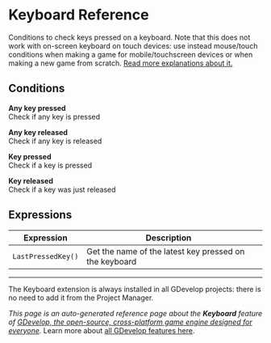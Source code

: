 # Keyboard Reference

Conditions to check keys pressed on a keyboard. Note that this does not work with on-screen keyboard on touch devices: use instead mouse/touch conditions when making a game for mobile/touchscreen devices or when making a new game from scratch. [Read more explanations about it.](/gdevelop5/all-features/keyboard)

## Conditions

**Any key pressed**  
Check if any key is pressed

**Any key released**  
Check if any key is released

**Key pressed**  
Check if a key is pressed

**Key released**  
Check if a key was just released

## Expressions

| Expression | Description |  |
|-----|-----|-----|
| `LastPressedKey()` | Get the name of the latest key pressed on the keyboard ||


---

The Keyboard extension is always installed in all GDevelop projects: there is no need to add it from the Project Manager.

*This page is an auto-generated reference page about the **Keyboard** feature of [GDevelop, the open-source, cross-platform game engine designed for everyone](https://gdevelop.io/).* Learn more about [all GDevelop features here](/gdevelop5/all-features).
